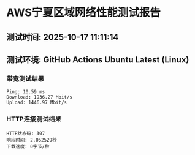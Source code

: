 # AWS宁夏区域网络性能测试报告
## 测试时间: 2025-10-17 11:11:14
## 测试环境: GitHub Actions Ubuntu Latest (Linux)

### 带宽测试结果
```
Ping: 10.59 ms
Download: 1936.27 Mbit/s
Upload: 1446.97 Mbit/s
```

### HTTP连接测试结果
```
HTTP状态码: 307
响应时间: 2.062529秒
下载速度: 0字节/秒
```

